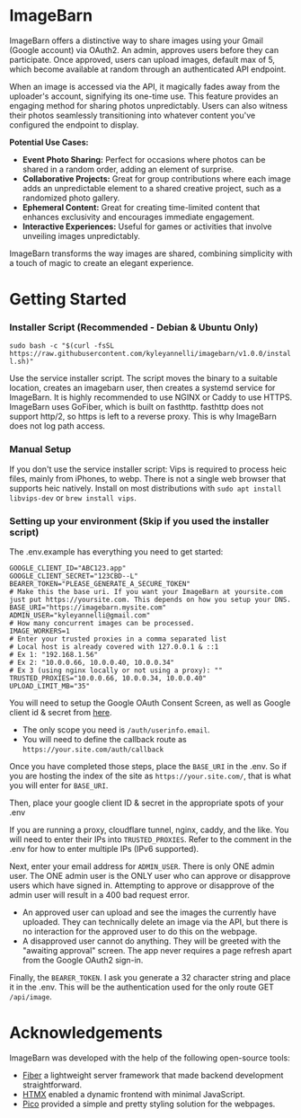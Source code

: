 # ImageBarn

ImageBarn offers a distinctive way to share images using your Gmail (Google account) via OAuth2. An admin, approves users before they can participate. Once approved, users can upload images, default max of 5, which become available at random through an authenticated API endpoint.

When an image is accessed via the API, it magically fades away from the uploader's account, signifying its one-time use. This feature provides an engaging method for sharing photos unpredictably. Users can also witness their photos seamlessly transitioning into whatever content you've configured the endpoint to display.

**Potential Use Cases:**

- **Event Photo Sharing:** Perfect for occasions where photos can be shared in a random order, adding an element of surprise.
- **Collaborative Projects:** Great for group contributions where each image adds an unpredictable element to a shared creative project, such as a randomized photo gallery.
- **Ephemeral Content:** Great for creating time-limited content that enhances exclusivity and encourages immediate engagement.
- **Interactive Experiences:** Useful for games or activities that involve unveiling images unpredictably.

ImageBarn transforms the way images are shared, combining simplicity with a touch of magic to create an elegant experience.

# Getting Started

### Installer Script (Recommended - Debian & Ubuntu Only)
`sudo bash -c "$(curl -fsSL https://raw.githubusercontent.com/kyleyannelli/imagebarn/v1.0.0/install.sh)"`

Use the service installer script. The script moves the binary to a suitable location, creates an imagebarn user, then creates a systemd service for ImageBarn.
It is highly recommended to use NGINX or Caddy to use HTTPS. ImageBarn uses GoFiber, which is built on fasthttp. fasthttp does not support http/2, so https is left to a reverse proxy. This is why ImageBarn does not log path access.

### Manual Setup
If you don't use the service installer script: Vips is required to process heic files, mainly from iPhones, to webp. There is not a single web browser that supports heic natively. Install on most distributions with `sudo apt install libvips-dev` or `brew install vips`.

### Setting up your environment (Skip if you used the installer script)
The .env.example has everything you need to get started:

```.env
GOOGLE_CLIENT_ID="ABC123.app"
GOOGLE_CLIENT_SECRET="123CBD--L"
BEARER_TOKEN="PLEASE_GENERATE_A_SECURE_TOKEN"
# Make this the base uri. If you want your ImageBarn at yoursite.com just put https://yoursite.com. This depends on how you setup your DNS.
BASE_URI="https://imagebarn.mysite.com"
ADMIN_USER="kyleyannelli@gmail.com"
# How many concurrent images can be processed.
IMAGE_WORKERS=1
# Enter your trusted proxies in a comma separated list
# Local host is already covered with 127.0.0.1 & ::1
# Ex 1: "192.168.1.56"
# Ex 2: "10.0.0.66, 10.0.0.40, 10.0.0.34"
# Ex 3 (using nginx locally or not using a proxy): ""
TRUSTED_PROXIES="10.0.0.66, 10.0.0.34, 10.0.0.40"
UPLOAD_LIMIT_MB="35"
```

You will need to setup the Google OAuth Consent Screen, as well as Google client id & secret from [here](https://support.google.com/cloud/answer/6158849?hl=en).
- The only scope you need is `/auth/userinfo.email`.
- You will need to define the callback route as `https://your.site.com/auth/callback`

Once you have completed those steps, place the `BASE_URI` in the .env. So if you are hosting the index of the site as `https://your.site.com/`, that is what you will enter for `BASE_URI`.

Then, place your google client ID & secret in the appropriate spots of your .env

If you are running a proxy, cloudflare tunnel, nginx, caddy, and the like. You will need to enter their IPs into `TRUSTED_PROXIES`. Refer to the comment in the .env for how to enter multiple IPs (IPv6 supported).

Next, enter your email address for `ADMIN_USER`. There is only ONE admin user. The ONE admin user is the ONLY user who can approve or disapprove users which have signed in. Attempting to approve or disapprove of the admin user will result in a 400 bad request error.
- An approved user can upload and see the images the currently have uploaded. They can technically delete an image via the API, but there is no interaction for the approved user to do this on the webpage.
- A disapproved user cannot do anything. They will be greeted with the "awaiting approval" screen. The app never requires a page refresh apart from the Google OAuth2 sign-in.

Finally, the `BEARER_TOKEN`. I ask you generate a 32 character string and place it in the .env. This will be the authentication used for the only route GET `/api/image`.

# Acknowledgements
ImageBarn was developed with the help of the following open-source tools:
- [Fiber](https://github.com/gofiber/fiber) a lightweight server framework that made backend development straightforward.
- [HTMX](https://github.com/bigskysoftware/htmx) enabled a dynamic frontend with minimal JavaScript.
- [Pico](https://github.com/picocss/pico) provided a simple and pretty styling solution for the webpages.
